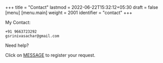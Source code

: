 +++
title = "Contact"
lastmod = 2022-06-22T15:32:12+05:30
draft = false
[menu]
  [menu.main]
    weight = 2001
    identifier = "contact"
+++

My Contact:

```text
+91 9663723292
gsrinivasachar@gmail.com
```

Need help?

Click on [MESSAGE](https://forms.gle/gAUDPNdFC5PvVsY17) to register your request.